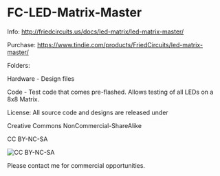 FC-LED-Matrix-Master
================

Info: <http://friedcircuits.us/docs/led-matrix/led-matrix-master/>

Purchase: <https://www.tindie.com/products/FriedCircuits/led-matrix-master/>

Folders:

Hardware - Design files

Code - Test code that comes pre-flashed. Allows testing of all LEDs on a 8x8 Matrix.


License: All source code and designs are released under 

Creative Commons NonCommercial-ShareAlike 

CC BY-NC-SA

![CC BY-NC-SA](http://i.creativecommons.org/l/by-nc-sa/3.0/88x31.png)

Please contact me for commercial opportunities. 